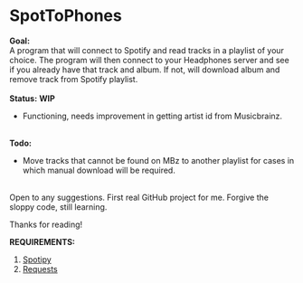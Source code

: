 # SpotToPhones

<b>Goal:</b>
<br>
  A program that will connect to Spotify and read tracks in a playlist of your choice.
  The program will then connect to your Headphones server and see if you already have that track and album.
  If not, will download album and remove track from Spotify playlist.
<br><br>
<b>Status:</b> <b>WIP</b>
<ul>
  <li>Functioning, needs improvement in getting artist id from Musicbrainz.</li>
</ul>  
<br>
<b>Todo:</b>
<ul>
    <li>Move tracks that cannot be found on MBz to another playlist for cases in which manual download will be required.</li>
</ul>
<br>
Open to any suggestions. First real GitHub project for me.
Forgive the sloppy code, still learning.

Thanks for reading!

<b>REQUIREMENTS:</b>
<ol>
  <li><a href="http://docs.python-requests.org/en/latest/user/install/">Spotipy</a></li>
  <li><a href="http://spotipy.readthedocs.org/en/latest/#installation">Requests</a></li>
</ol>
